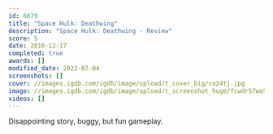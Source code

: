 ```yaml
---
id: 6879
title: "Space Hulk: Deathwing"
description: "Space Hulk: Deathwing - Review"
score: 5
date: 2016-12-17
completed: true
awards: []
modified_date: 2022-07-04
screenshots: []
cover: //images.igdb.com/igdb/image/upload/t_cover_big/co24tj.jpg
image: //images.igdb.com/igdb/image/upload/t_screenshot_huge/fcwdr57wo5jwqwoavhf5.jpg
videos: []
---
```

Disappointing story, buggy, but fun gameplay.